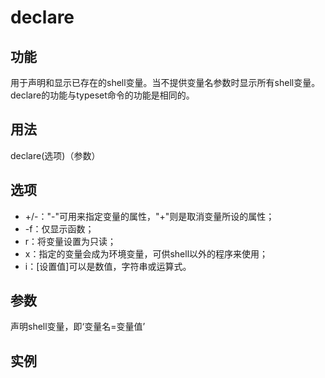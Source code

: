 # declare

## 功能

用于声明和显示已存在的shell变量。当不提供变量名参数时显示所有shell变量。declare的功能与typeset命令的功能是相同的。

## 用法

declare(选项)（参数）

## 选项

- +/-："-"可用来指定变量的属性，"+"则是取消变量所设的属性；
- -f：仅显示函数；
- r：将变量设置为只读；
- x：指定的变量会成为环境变量，可供shell以外的程序来使用；
- i：[设置值]可以是数值，字符串或运算式。

## 参数

声明shell变量，即‘变量名=变量值’

## 实例
